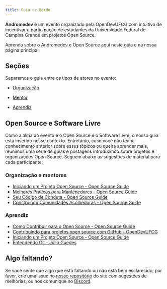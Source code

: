 ```yaml
---
title: Guia de Bordo
---
```


**Andromedev** é um evento organizado pela OpenDevUFCG com intuitivo de incentivar a participação de estudantes da Universidade Federal de Campina Grande em projetos Open Source.

Aprenda sobre o Andromedev e Open Source aqui neste guia e na nossa página principal.

## Seções

Separamos o guia entre os tipos de atores no evento:

- [Organização](organizacao/)

- [Mentor](mentor/)

- [Aprendiz](aprendiz/)

## Open Source e Software Livre

Como a alma do evento é o Open Source e o Software Livre, o nosso guia está inserido nesse contexto. Entretanto, caso você não tenha conhecimento anterior sobre esses tópicos ou queira aprender mais, reunimos uma série de guias e postagens introduzindo sobre projetos e organizações Open Source. Seguem abaixo as sugestões de material para cada participante:

### Organização e mentores

- [Iniciando um Projeto Open Source - Open Source Guide
  ](https://opensource.guide/pt/starting-a-project/)
- [Melhores Práticas para Mantenedores - Open Source Guide
  ](https://opensource.guide/pt/best-practices/)
- [Seu Código de Conduta - Open Source Guide
  ](https://opensource.guide/pt/code-of-conduct/)
- [Construindo Comunidades Acolhedoras - Open Source Guide
  ](https://opensource.guide/pt/building-community/)

### Aprendiz

- [Como Contribuir para o Open Source - Open Source Guide
  ](https://opensource.guide/pt/how-to-contribute/)
- [Contribuindo para projetos open source com GitHub - OpenDevUFCG](https://dev.to/opendevufcg/contribuindo-para-projetos-open-source-com-github-3i76)
- [Iniciando um Projeto Open Source - Open Source Guide](https://opensource.guide/pt/starting-a-project/)
- [Entendendo Git - Júlio Guedes](https://medium.com/@Juliobguedes/entendendo-git-883464f379de)

## Algo faltando?

Se você sente que algo que está faltando ou não está bem esclarecido, por favor, crie uma issue no [nosso repositório](https://github.com/OpenDevUFCG/andromedev) do site com sugestões de melhorias, ou nos comunique no [Discord](https://chat.opendevufcg.org).
